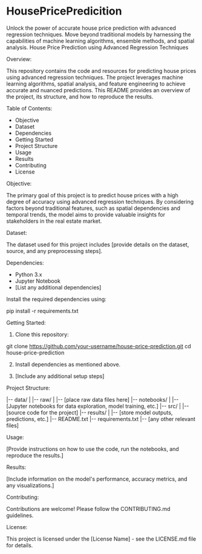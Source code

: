 # HousePricePredicition
 Unlock the power of accurate house price prediction with advanced regression techniques. Move beyond traditional models by harnessing the capabilities of machine learning algorithms, ensemble methods, and spatial analysis.
House Price Prediction using Advanced Regression Techniques

Overview:

This repository contains the code and resources for predicting house prices using advanced regression techniques. The project leverages machine learning algorithms, spatial analysis, and feature engineering to achieve accurate and nuanced predictions. This README provides an overview of the project, its structure, and how to reproduce the results.

Table of Contents:

- Objective
- Dataset
- Dependencies
- Getting Started
- Project Structure
- Usage
- Results
- Contributing
- License

Objective:

The primary goal of this project is to predict house prices with a high degree of accuracy using advanced regression techniques. By considering factors beyond traditional features, such as spatial dependencies and temporal trends, the model aims to provide valuable insights for stakeholders in the real estate market.

Dataset:

The dataset used for this project includes [provide details on the dataset, source, and any preprocessing steps].

Dependencies:

- Python 3.x
- Jupyter Notebook
- [List any additional dependencies]

Install the required dependencies using:

pip install -r requirements.txt

Getting Started:

1. Clone this repository:

git clone https://github.com/your-username/house-price-prediction.git
cd house-price-prediction

2. Install dependencies as mentioned above.

3. [Include any additional setup steps]

Project Structure:

|-- data/
|   |-- raw/
|       |-- [place raw data files here]
|-- notebooks/
|   |-- [Jupyter notebooks for data exploration, model training, etc.]
|-- src/
|   |-- [source code for the project]
|-- results/
|   |-- [store model outputs, predictions, etc.]
|-- README.txt
|-- requirements.txt
|-- [any other relevant files]

Usage:

[Provide instructions on how to use the code, run the notebooks, and reproduce the results.]

Results:

[Include information on the model's performance, accuracy metrics, and any visualizations.]

Contributing:

Contributions are welcome! Please follow the CONTRIBUTING.md guidelines.

License:

This project is licensed under the [License Name] - see the LICENSE.md file for details.
